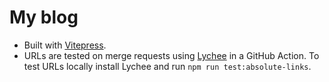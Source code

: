 # My blog

- Built with [Vitepress](https://vitepress.dev/).
- URLs are tested on merge requests using [Lychee](https://lychee.cli.rs) in a GitHub Action. To test URLs locally install Lychee and run `npm run test:absolute-links`.
